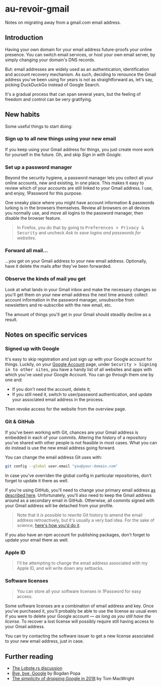 # au-revoir-gmail

Notes on migrating away from a gmail.com email address. 

## Introduction

Having your own domain for your email address future-proofs your online presence. You can switch email services, or host your own email server, by simply changing your domain's DNS records.

But: email addresses are widely used as an authentication, identification and account recovery mechanism. As such, deciding to renounce the Gmail address you've been using for years is not as straightforward as, let's say, picking DuckDuckGo instead of Google Search.

It's a gradual process that can span several years, but the feeling of freedom and control can be very gratifying.

## New habits

Some useful things to start doing:

### Sign up to all new things using your new email

If you keep using your Gmail address for things, you just create more work for yourself in the future. Oh, and skip _Sign in with Google_.

### Set up a password manager

Beyond the security hygiene, a password manager lets you collect all your online accounts, new and existing, in one place. This makes it easy to review which of your accounts are still linked to your Gmail address. I use, and enjoy, 1Password for this purpose. 

One sneaky place where you might have account information & passwords lurking is in the browsers themselves. Review all browsers on all devices you normally use, and move all logins to the password manager, then disable the browser feature. 

> In Firefox, you do that by going to <kbd>Preferences > Privacy & Security</kbd> and uncheck _Ask to save logins and passwords for websites_.


### Forward all mail...

...you get on your Gmail address to your new email address. Optionally, have it delete the mails after they've been forwarded.

### Observe the kinds of mail you get

Look at what lands in your Gmail inbox and make the necessary changes so you'll get them on your new email address the next time around: collect account information in the password manager, unsubscribe from newsletters and re-subscribe with the new email, etc.

The amount of things you'll get in your Gmail should steadily decline as a result.

## Notes on specific services

### Signed up with Google

It's easy to skip registration and just sign up with your Google account for things. Luckily, on your [Google Account](https://myaccount.google.com/) page, under <kbd>Security > Signing in to other sites</kbd>, you have a handy list of all websites and apps with which you've used your Google Account. You can go through them one by one and:

* If you don't need the account, delete it;
* If you still need it, switch to user/password authentication, and update your associated email address in the process.

Then revoke access for the website from the overview page.

### Git & GitHub

If you've been working with Git, chances are your Gmail address is embedded in each of your commits. Altering the history of a repository you've shared with other people is not feasible in most cases. What you can do instead is use the new email address going forward.

You can change the email address Git uses with:

```bash
git config --global user.email "you@your-domain.com"
```

In case you've overriden the global config in particular repositories, don't forget to update it there as well.

If you're using GitHub, you'll need to change your primary email address [as described here](https://help.github.com/en/articles/setting-your-commit-email-address). Unfortunately, you'll also need to keep the Gmail address around as a secondary email in GitHub. Otherwise, all commits signed with your Gmail address will be detached from your profile.

> Note that it _is_ possible to rewrite Git history to amend the email address retroactively, but it's usually a very bad idea. For the sake of science, [here's how you'd do it](https://help.github.com/en/articles/changing-author-info).

If you also have an npm account for publishing packages, don't forget to update your email there as well.

### Apple ID

> I'll be attempting to change the email address associated with my Apple ID, and will write down any setbacks.

### Software licenses

> You can store all your software licenses in 1Password for easy access.

Some software licenses are a combination of email address and key. Once you've purchased it, you'll probably be able to use the license as usual even if you were to delete your Google account — _as long as you still have the license_. To recover a lost license will possibly require still having access to your Gmail address. 

You can try contacting the software issuer to get a new license associated to your new email address, just in case.

## Further reading

* [The Lobste.rs discussion](https://lobste.rs/s/urxqti/migrating_away_from_entrenched_gmail_com)
* [Bye, bye, Google](https://defn.io/2019/02/04/bye-bye-google/) by Bogdan Popa
* [The simplicity of dropping Google in 2018](https://macwright.org/2018/04/26/leaving-google.html) by Tom MacWright
